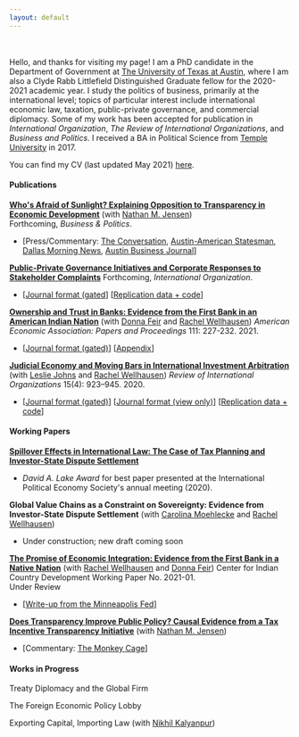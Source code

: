 ```yaml
---
layout: default
---
```

<br><br>
Hello, and thanks for visiting my page! I am a PhD candidate in the Department of Government at [The University of Texas at Austin](https://liberalarts.utexas.edu/government/), where I am also a Clyde Rabb Littlefield Distinguished Graduate fellow for the 2020-2021 academic year. I study the politics of business, primarily at the international level; topics of particular interest include international economic law, taxation, public-private governance, and commercial diplomacy. Some of my work has been accepted for publication in *International Organization*, *The Review of International Organizations*, and *Business and Politics*. I received a BA in Political Science from [Temple University](https://www.temple.edu/) in 2017. 

You can find my CV (last updated May 2021) [here](assets/Thrall_CV_May2021_2.pdf). 

#### Publications

**[Who's Afraid of Sunlight? Explaining Opposition to Transparency in Economic Development](assets/Jensen_Thrall_Business_and_Politics_2_8_21.pdf)** (with [Nathan M. Jensen](http://www.natemjensen.com/))<br>
Forthcoming, *Business & Politics*.
* [Press/Commentary: [The Conversation](https://theconversation.com/amazon-hq2-texas-experience-shows-why-new-yorkers-should-be-skeptical-111137?utm_source=twitter&utm_medium=twitterbutton), [Austin-American Statesman](https://www.statesman.com/opinion/20190206/commentary-transparency-economic-development-regulations-are-dying-in-texas), [Dallas Morning News](https://www.dallasnews.com/opinion/commentary/2019/02/05/sweetheart-deal-deal-texas-trims-job-goals-companies-wont-hit-em), [Austin Business Journal](https://www.bizjournals.com/austin/news/2019/02/06/texas-enterprise-fund-transparency-study-how-often.html)]

**[Public-Private Governance Initiatives and Corporate Responses to Stakeholder Complaints](assets/T1_sept_2020.pdf)** Forthcoming, *International Organization*. 
* [[Journal format (gated](https://www.cambridge.org/core/journals/international-organization/article/publicprivate-governance-initiatives-and-corporate-responses-to-stakeholder-complaints/6127320CBB14D79FCC87AB88CAE92D50)] [[Replication data + code](https://dataverse.harvard.edu/dataset.xhtml?persistentId=doi:10.7910/DVN/MK2OIT)]

**[Ownership and Trust in Banks: Evidence from the First Bank in an American Indian Nation](assets/FWT_AEA_PP_Manuscript_8Jan2020.pdf)** (with [Donna Feir](https://www.donnafeir.com/) and [Rachel Wellhausen](http://www.rwellhausen.com/)) *American Economic Association: Papers and Proceedings* 111: 227-232. 2021.
* [[Journal format (gated)](https://www.aeaweb.org/articles?id=10.1257/pandp.20211015)] [[Appendix](assets/FWT_AEA_PP_Appendix_8Jan2020.pdf)]

**[Judicial Economy and Moving Bars in International Investment Arbitration](assets/Moving-Bars-final.pdf)** (with [Leslie Johns](http://lesliejohns.me/) and [Rachel Wellhausen](http://www.rwellhausen.com/)) *Review of International Organizations* 15(4): 923–945. 2020.
* [[Journal format (gated)](https://link.springer.com/article/10.1007/s11558-019-09364-y)] [[Journal format (view only)](https://rdcu.be/bLN9B)]  [[Replication data + code](assets/JoThWe_replication_materials.zip)]

#### Working Papers
**[Spillover Effects in International Law: The Case of Tax Planning and Investor-State Dispute Settlement](assets/taxplanning_v4.pdf)**<br>
* *David A. Lake Award* for best paper presented at the International Political Economy Society's annual meeting (2020).


**Global Value Chains as a Constraint on Sovereignty: Evidence from Investor-State Dispute Settlement** (with [Carolina Moehlecke](https://www.carolinamoehlecke.com/) and [Rachel Wellhausen](http://www.rwellhausen.com/))
* Under construction; new draft coming soon
 
**[The Promise of Economic Integration: Evidence from the First Bank in a Native Nation](https://www.minneapolisfed.org/~/media/assets/papers/cicdwp/2021/cicd-wp-2021-01.pdf)** (with [Rachel Wellhausen](http://www.rwellhausen.com/) and [Donna Feir](https://www.donnafeir.com/)) Center for Indian Country Development Working Paper No. 2021-01. <br>
Under Review<br>
 * [[Write-up from the Minneapolis Fed](https://www.minneapolisfed.org/article/2021/institutional-support-sways-tribal-opinions-of-groundbreaking-bank)] 

**[Does Transparency Improve Public Policy? Causal Evidence from a Tax Incentive Transparency Initiative](assets/Transparency_and_Tax_Breaks__Causal_Evidence_from_GASB_77.pdf)** (with [Nathan M. Jensen](http://www.natemjensen.com/))
* [Commentary: [The Monkey Cage](https://www.washingtonpost.com/politics/2020/08/07/elon-musk-got-millions-tax-breaks-put-plant-austin-heres-why-laws-dont-stop-these-secret-deals/?utm_medium=social&utm_source=twitter&utm_campaign=wp_monkeycage)]

#### Works in Progress

Treaty Diplomacy and the Global Firm

The Foreign Economic Policy Lobby

Exporting Capital, Importing Law (with [Nikhil Kalyanpur](http://www.nkalyanpur.com/))

